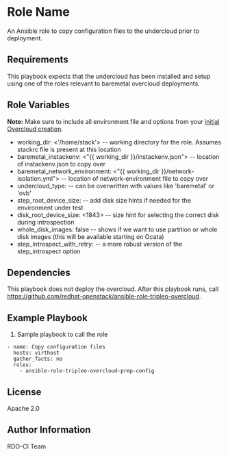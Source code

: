 Role Name
=========

An Ansible role to copy configuration files to the undercloud prior to deployment.

Requirements
------------

This  playbook expects that the undercloud has been installed and setup using one of the roles relevant to baremetal overcloud deployments.

Role Variables
--------------

**Note:** Make sure to include all environment file and options from your [initial Overcloud creation](https://access.redhat.com/documentation/en-US/Red_Hat_Enterprise_Linux_OpenStack_Platform/7/html/Director_Installation_and_Usage/sect-Scaling_the_Overcloud.html).

- working_dir: <'/home/stack'> -- working directory for the role. Assumes stackrc file is present at this location
- baremetal_instackenv: <"{{ working_dir }}/instackenv.json"> -- location of instackenv.json to copy over
- baremetal_network_environment: <"{{ working_dir }}/network-isolation.yml"> -- location of network-environment file to copy over
- undercloud_type: <virtual> -- can be overwritten with values like 'baremetal' or 'ovb'
- step_root_device_size: <false> -- add disk size hints if needed for the environment under test
- disk_root_device_size: <1843> -- size hint for selecting the correct disk during introspection
- whole_disk_images: false -- shows if we want to use partition or whole disk images (this will be available starting on Ocata)
- step_introspect_with_retry: <false> -- a more robust version of the step_introspect option

Dependencies
------------

This playbook does not deploy the overcloud. After this playbook runs, call https://github.com/redhat-openstack/ansible-role-tripleo-overcloud.

Example Playbook
----------------

  1. Sample playbook to call the role

    - name: Copy configuration files
      hosts: virthost
      gather_facts: no
      roles:
        - ansible-role-tripleo-overcloud-prep-config

License
-------

Apache 2.0

Author Information
------------------

RDO-CI Team

